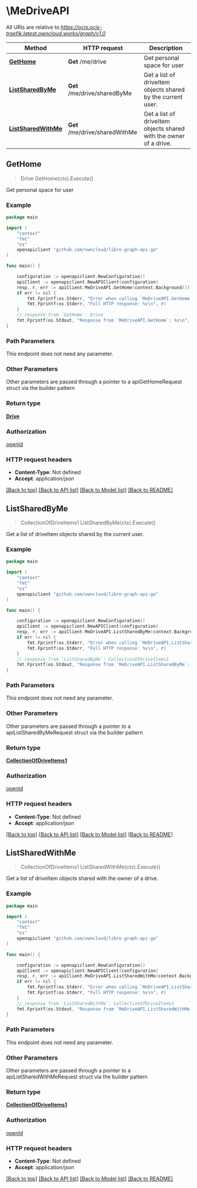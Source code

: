 # \MeDriveAPI

All URIs are relative to *https://ocis.ocis-traefik.latest.owncloud.works/graph/v1.0*

Method | HTTP request | Description
------------- | ------------- | -------------
[**GetHome**](MeDriveAPI.md#GetHome) | **Get** /me/drive | Get personal space for user
[**ListSharedByMe**](MeDriveAPI.md#ListSharedByMe) | **Get** /me/drive/sharedByMe | Get a list of driveItem objects shared by the current user.
[**ListSharedWithMe**](MeDriveAPI.md#ListSharedWithMe) | **Get** /me/drive/sharedWithMe | Get a list of driveItem objects shared with the owner of a drive.



## GetHome

> Drive GetHome(ctx).Execute()

Get personal space for user

### Example

```go
package main

import (
    "context"
    "fmt"
    "os"
    openapiclient "github.com/owncloud/libre-graph-api-go"
)

func main() {

    configuration := openapiclient.NewConfiguration()
    apiClient := openapiclient.NewAPIClient(configuration)
    resp, r, err := apiClient.MeDriveAPI.GetHome(context.Background()).Execute()
    if err != nil {
        fmt.Fprintf(os.Stderr, "Error when calling `MeDriveAPI.GetHome``: %v\n", err)
        fmt.Fprintf(os.Stderr, "Full HTTP response: %v\n", r)
    }
    // response from `GetHome`: Drive
    fmt.Fprintf(os.Stdout, "Response from `MeDriveAPI.GetHome`: %v\n", resp)
}
```

### Path Parameters

This endpoint does not need any parameter.

### Other Parameters

Other parameters are passed through a pointer to a apiGetHomeRequest struct via the builder pattern


### Return type

[**Drive**](Drive.md)

### Authorization

[openId](../README.md#openId)

### HTTP request headers

- **Content-Type**: Not defined
- **Accept**: application/json

[[Back to top]](#) [[Back to API list]](../README.md#documentation-for-api-endpoints)
[[Back to Model list]](../README.md#documentation-for-models)
[[Back to README]](../README.md)


## ListSharedByMe

> CollectionOfDriveItems1 ListSharedByMe(ctx).Execute()

Get a list of driveItem objects shared by the current user.



### Example

```go
package main

import (
    "context"
    "fmt"
    "os"
    openapiclient "github.com/owncloud/libre-graph-api-go"
)

func main() {

    configuration := openapiclient.NewConfiguration()
    apiClient := openapiclient.NewAPIClient(configuration)
    resp, r, err := apiClient.MeDriveAPI.ListSharedByMe(context.Background()).Execute()
    if err != nil {
        fmt.Fprintf(os.Stderr, "Error when calling `MeDriveAPI.ListSharedByMe``: %v\n", err)
        fmt.Fprintf(os.Stderr, "Full HTTP response: %v\n", r)
    }
    // response from `ListSharedByMe`: CollectionOfDriveItems1
    fmt.Fprintf(os.Stdout, "Response from `MeDriveAPI.ListSharedByMe`: %v\n", resp)
}
```

### Path Parameters

This endpoint does not need any parameter.

### Other Parameters

Other parameters are passed through a pointer to a apiListSharedByMeRequest struct via the builder pattern


### Return type

[**CollectionOfDriveItems1**](CollectionOfDriveItems1.md)

### Authorization

[openId](../README.md#openId)

### HTTP request headers

- **Content-Type**: Not defined
- **Accept**: application/json

[[Back to top]](#) [[Back to API list]](../README.md#documentation-for-api-endpoints)
[[Back to Model list]](../README.md#documentation-for-models)
[[Back to README]](../README.md)


## ListSharedWithMe

> CollectionOfDriveItems1 ListSharedWithMe(ctx).Execute()

Get a list of driveItem objects shared with the owner of a drive.



### Example

```go
package main

import (
    "context"
    "fmt"
    "os"
    openapiclient "github.com/owncloud/libre-graph-api-go"
)

func main() {

    configuration := openapiclient.NewConfiguration()
    apiClient := openapiclient.NewAPIClient(configuration)
    resp, r, err := apiClient.MeDriveAPI.ListSharedWithMe(context.Background()).Execute()
    if err != nil {
        fmt.Fprintf(os.Stderr, "Error when calling `MeDriveAPI.ListSharedWithMe``: %v\n", err)
        fmt.Fprintf(os.Stderr, "Full HTTP response: %v\n", r)
    }
    // response from `ListSharedWithMe`: CollectionOfDriveItems1
    fmt.Fprintf(os.Stdout, "Response from `MeDriveAPI.ListSharedWithMe`: %v\n", resp)
}
```

### Path Parameters

This endpoint does not need any parameter.

### Other Parameters

Other parameters are passed through a pointer to a apiListSharedWithMeRequest struct via the builder pattern


### Return type

[**CollectionOfDriveItems1**](CollectionOfDriveItems1.md)

### Authorization

[openId](../README.md#openId)

### HTTP request headers

- **Content-Type**: Not defined
- **Accept**: application/json

[[Back to top]](#) [[Back to API list]](../README.md#documentation-for-api-endpoints)
[[Back to Model list]](../README.md#documentation-for-models)
[[Back to README]](../README.md)

